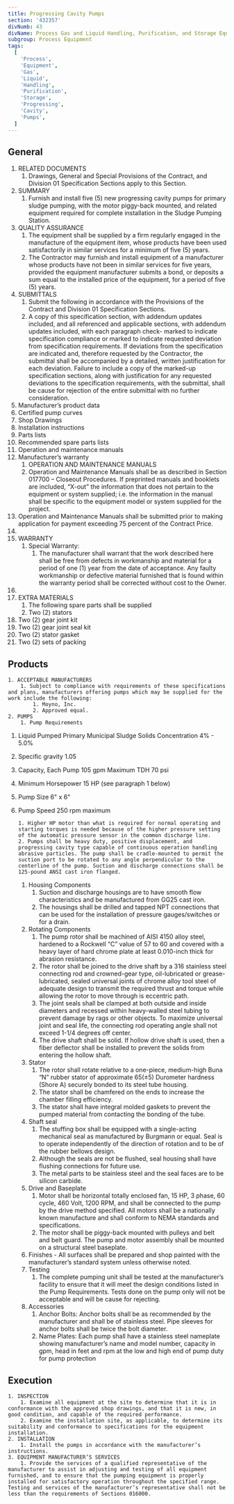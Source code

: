 ```yaml
---
title: Progressing Cavity Pumps
section: '432357'
divNumb: 43
divName: Process Gas and Liquid Handling, Purification, and Storage Equipment
subgroup: Process Equipment
tags:
  [
    'Process',
    'Equipment',
    'Gas',
    'Liquid',
    'Handling',
    'Purification',
    'Storage',
    'Progressing',
    'Cavity',
    'Pumps',
  ]
---
```


## General

1. RELATED DOCUMENTS
   1. Drawings, General and Special Provisions of the Contract, and Division 01 Specification Sections apply to this Section.
2. SUMMARY
   1. Furnish and install five (5) new progressing cavity pumps for primary sludge pumping, with the motor piggy-back mounted, and related equipment required for complete installation in the Sludge Pumping Station.
3. QUALITY ASSURANCE
   1. The equipment shall be supplied by a firm regularly engaged in the manufacture of the equipment item, whose products have been used satisfactorily in similar services for a minimum of five (5) years.
   2. The Contractor may furnish and install equipment of a manufacturer whose products have not been in similar services for five years, provided the equipment manufacturer submits a bond, or deposits a sum equal to the installed price of the equipment, for a period of five (5) years.
4. SUBMITTALS
   1. Submit the following in accordance with the Provisions of the Contract and Division 01 Specification Sections.
   2. A copy of this specification section, with addendum updates included, and all referenced and applicable sections, with addendum updates included, with each paragraph check- marked to indicate specification compliance or marked to indicate requested deviation from specification requirements. If deviations from the specification are indicated and, therefore requested by the Contractor, the submittal shall be accompanied by a detailed, written justification for each deviation. Failure to include a copy of the marked-up specification sections, along with justification for any requested deviations to the specification requirements, with the submittal, shall be cause for rejection of the entire submittal with no further consideration.
5. Manufacturer’s product data
6. Certified pump curves
7. Shop Drawings
8. Installation instructions
9. Parts lists
10. Recommended spare parts lists
11. Operation and maintenance manuals
12. Manufacturer’s warranty
    1. OPERATION AND MAINTENANCE MANUALS
    2. Operation and Maintenance Manuals shall be as described in Section 017700 – Closeout Procedures. If preprinted manuals and booklets are included, “X-out” the information that does not pertain to the equipment or system supplied; i.e. the information in the manual shall be specific to the equipment model or system supplied for the project.
13. Operation and Maintenance Manuals shall be submitted prior to making application for payment exceeding 75 percent of the Contract Price.
14.
15. WARRANTY
    1. Special Warranty:
       1. The manufacturer shall warrant that the work described here shall be free from defects in workmanship and material for a period of one (1) year from the date of acceptance. Any faulty workmanship or defective material furnished that is found within the warranty period shall be corrected without cost to the Owner.
16.
17. EXTRA MATERIALS
    1. The following spare parts shall be supplied
    2. Two (2) stators
18. Two (2) gear joint kit
19. Two (2) gear joint seal kit
20. Two (2) stator gasket
21. Two (2) sets of packing

## Products

    1. ACCEPTABLE MANUFACTURERS
    	1. Subject to compliance with requirements of these specifications and plans, manufacturers offering pumps which may be supplied for the work include the following:
    		1. Moyno, Inc.
    		2. Approved equal.
    2. PUMPS
    	1. Pump Requirements

1.  Liquid Pumped Primary Municipal Sludge Solids Concentration 4% - 5.0%
1.  Specific gravity 1.05
1.  Capacity, Each Pump 105 gpm Maximum TDH 70 psi
1.  Minimum Horsepower 15 HP (see paragraph 1 below)
1.  Pump Size 6" x 6"
1.  Pump Speed 250 rpm maximum

        1. Higher HP motor than what is required for normal operating and starting torques is needed because of the higher pressure setting of the automatic pressure sensor in the common discharge line.
        2. Pumps shall be heavy duty, positive displacement, and progressing cavity type capable of continuous operation handling abrasive particles. The pump shall be cradle-mounted to permit the suction port to be rotated to any angle perpendicular to the centerline of the pump. Suction and discharge connections shall be 125-pound ANSI cast iron flanged.

    1. Housing Components
       1. Suction and discharge housings are to have smooth flow characteristics and be manufactured from GG25 cast iron.
       2. The housings shall be drilled and tapped NPT connections that can be used for the installation of pressure gauges/switches or for a drain.
    2. Rotating Components
       1. The pump rotor shall be machined of AISI 4150 alloy steel, hardened to a Rockwell “C” value of 57 to 60 and covered with a heavy layer of hard chrome plate at least 0.010-inch thick for abrasion resistance.
       2. The rotor shall be joined to the drive shaft by a 316 stainless steel connecting rod and crowned-gear type, oil-lubricated or grease-lubricated, sealed universal joints of chrome alloy tool steel of adequate design to transmit the required thrust and torque while allowing the rotor to move through is eccentric path.
       3. The joint seals shall be clamped at both outside and inside diameters and recessed within heavy-walled steel tubing to prevent damage by rags or other objects. To maximize universal joint and seal life, the connecting rod operating angle shall not exceed 1-1/4 degrees off center.
       4. The drive shaft shall be solid. If hollow drive shaft is used, then a fiber deflector shall be installed to prevent the solids from entering the hollow shaft.
    3. Stator
       1. The rotor shall rotate relative to a one-piece, medium-high Buna “N” rubber stator of approximate 65(±5) Durometer hardness (Shore A) securely bonded to its steel tube housing.
       2. The stator shall be chamfered on the ends to increase the chamber filling efficiency.
       3. The stator shall have integral molded gaskets to prevent the pumped material from contacting the bonding of the tube.
    4. Shaft seal
       1. The stuffing box shall be equipped with a single-acting mechanical seal as manufactured by Burgmann or equal. Seal is to operate independently of the direction of rotation and to be of the rubber bellows design.
       2. Although the seals are not be flushed, seal housing shall have flushing connections for future use.
       3. The metal parts to be stainless steel and the seal faces are to be silicon carbide.
    5. Drive and Baseplate
       1. Motor shall be horizontal totally enclosed fan, 15 HP, 3 phase, 60 cycle, 460 Volt, 1200 RPM, and shall be connected to the pump by the drive method specified. All motors shall be a nationally known manufacture and shall conform to NEMA standards and specifications.
       2. The motor shall be piggy-back mounted with pulleys and belt and belt guard. The pump and motor assembly shall be mounted on a structural steel baseplate.
    6. Finishes - All surfaces shall be prepared and shop painted with the manufacturer’s standard system unless otherwise noted.
    7. Testing
       1. The complete pumping unit shall be tested at the manufacturer’s facility to ensure that it will meet the design conditions listed in the Pump Requirements. Tests done on the pump only will not be acceptable and will be cause for rejecting.
    8. Accessories
       1. Anchor Bolts: Anchor bolts shall be as recommended by the manufacturer and shall be of stainless steel. Pipe sleeves for anchor bolts shall be twice the bolt diameter.
       2. Name Plates: Each pump shall have a stainless steel nameplate showing manufacturer’s name and model number, capacity in gpm, head in feet and rpm at the low and high end of pump duty for pump protection

## Execution

    1. INSPECTION
    	1. Examine all equipment at the site to determine that it is in conformance with the approved shop drawings, and that it is new, in good condition, and capable of the required performance.
    	2. Examine the installation site, as applicable, to determine its suitability and conformance to specifications for the equipment installation.
    2. INSTALLATION
    	1. Install the pumps in accordance with the manufacturer’s instructions.
    3. EQUIPMENT MANUFACTURER’S SERVICES
    	1. Provide the services of a qualified representative of the manufacturer to assist in adjusting and testing of all equipment furnished, and to ensure that the pumping equipment is properly installed for satisfactory operation throughout the specified range. Testing and services of the manufacturer’s representative shall not be less than the requirements of Sections 016000.
